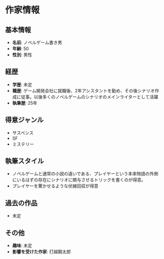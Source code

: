 # 作家情報

## 基本情報
- **名前**: ノベルゲーム書き男
- **年齢**: 50
- **性別**: 男性

## 経歴
- **学歴**: 未定
- **職歴**: ゲーム開発会社に就職後、2年アシスタントを勤め、その後シナリオ作成に従事。以後多くのノベルゲームのシナリオのメインライターとして活躍
- **執筆歴**: 25年

## 得意ジャンル
- サスペンス
- SF
- ミステリー

## 執筆スタイル
- ノベルゲームと通常の小説の違いである、プレイヤーという本来物語の外側にいるはずの存在にシナリオに関与させるトリックを書くのが得意。
- プレイヤーを驚かせるような伏線回収が得意

## 過去の作品
- 未定

## その他
- **趣味**: 未定
- **影響を受けた作家**: 打越鋼太郎